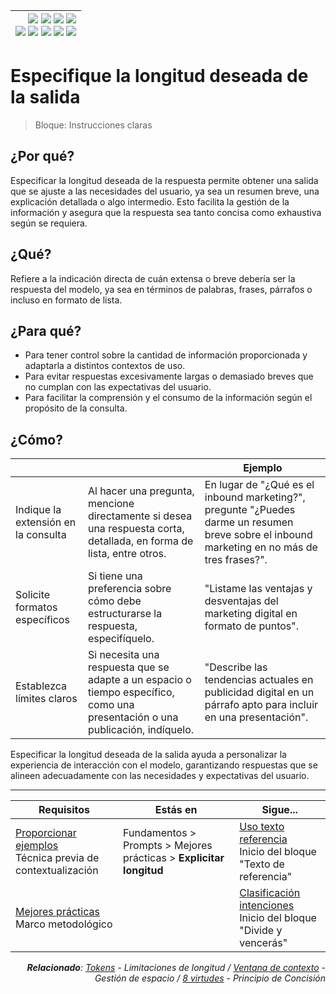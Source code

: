<div align=right>

|[![](https://img.shields.io/badge/-Inicio-FFF?style=flat&logo=Emlakjet&logoColor=black)](/README.md) [![](https://img.shields.io/badge/-Introducción-FFF?style=flat&logo=abbrobotstudio&logoColor=black)](/documentos/intro.md) [![](https://img.shields.io/badge/-Modelos_de_lenguaje-FFF?style=flat&logo=LiveChat&logoColor=black)](/documentos/LLMs.md) [![](https://img.shields.io/badge/-Panorámica-FFF?style=flat&logo=openstreetmap&logoColor=black)](/documentos/panoramica.md)<br>  [![](https://img.shields.io/badge/-Prompts-FFF?style=flat&logo=Proton&logoColor=black)](/documentos/prompts/README.md) [![](https://img.shields.io/badge/-Ing,_de_prompts-FFF?style=flat&logo=googleearthengine&logoColor=black)](/documentos/ingenieriaDePrompts/README.md) [![](https://img.shields.io/badge/-Patrones-FFF?style=flat&logo=textpattern&logoColor=black)](/documentos/ingenieriaDePrompts/patrones/README.md) [![](https://img.shields.io/badge/8vP-FFF?style=flat&logo=v8&logoColor=black)](/documentos/prompts/mejoresPracticas/8virtudesDelPrompting.md) [![](https://img.shields.io/badge/-Casos_de_uso-FFF?style=flat&logo=gitbook&logoColor=black)](/documentos/casosDeUso/README.md)|
|-:|

</div>

# Especifique la longitud deseada de la salida

> Bloque: Instrucciones claras

## ¿Por qué?

Especificar la longitud deseada de la respuesta permite obtener una salida que se ajuste a las necesidades del usuario, ya sea un resumen breve, una explicación detallada o algo intermedio. Esto facilita la gestión de la información y asegura que la respuesta sea tanto concisa como exhaustiva según se requiera.

## ¿Qué?

Refiere a la indicación directa de cuán extensa o breve debería ser la respuesta del modelo, ya sea en términos de palabras, frases, párrafos o incluso en formato de lista.

## ¿Para qué?

- Para tener control sobre la cantidad de información proporcionada y adaptarla a distintos contextos de uso.
- Para evitar respuestas excesivamente largas o demasiado breves que no cumplan con las expectativas del usuario.
- Para facilitar la comprensión y el consumo de la información según el propósito de la consulta.

## ¿Cómo?

|||Ejemplo|
|-|-|-|
Indique la extensión en la consulta|Al hacer una pregunta, mencione directamente si desea una respuesta corta, detallada, en forma de lista, entre otros.|En lugar de "¿Qué es el inbound marketing?", pregunte "¿Puedes darme un resumen breve sobre el inbound marketing en no más de tres frases?".
Solicite formatos específicos|Si tiene una preferencia sobre cómo debe estructurarse la respuesta, especifíquelo.|"Listame las ventajas y desventajas del marketing digital en formato de puntos".
Establezca límites claros|Si necesita una respuesta que se adapte a un espacio o tiempo específico, como una presentación o una publicación, indíquelo.|"Describe las tendencias actuales en publicidad digital en un párrafo apto para incluir en una presentación".

Especificar la longitud deseada de la salida ayuda a personalizar la experiencia de interacción con el modelo, garantizando respuestas que se alineen adecuadamente con las necesidades y expectativas del usuario.

---

<div align=right>

|Requisitos|Estás en|Sigue...|
|-|-|-|
|[Proporcionar ejemplos](proporcioneEjemplos.md)<br>Técnica previa de contextualización|Fundamentos > Prompts > Mejores prácticas > **Explicitar longitud**|[Uso texto referencia](usoTextoReferencia.md)<br>Inicio del bloque "Texto de referencia"
|[Mejores prácticas](README.md)<br>Marco metodológico||[Clasificación intenciones](clasificacionIntenciones.md)<br>Inicio del bloque "Divide y vencerás"

<i>**Relacionado**: [Tokens](../tokens.md) - Limitaciones de longitud / [Ventana de contexto](../ventanaDeContexto.md) - Gestión de espacio / [8 virtudes](8virtudesDelPrompting.md) - Principio de Concisión</i>

</div>